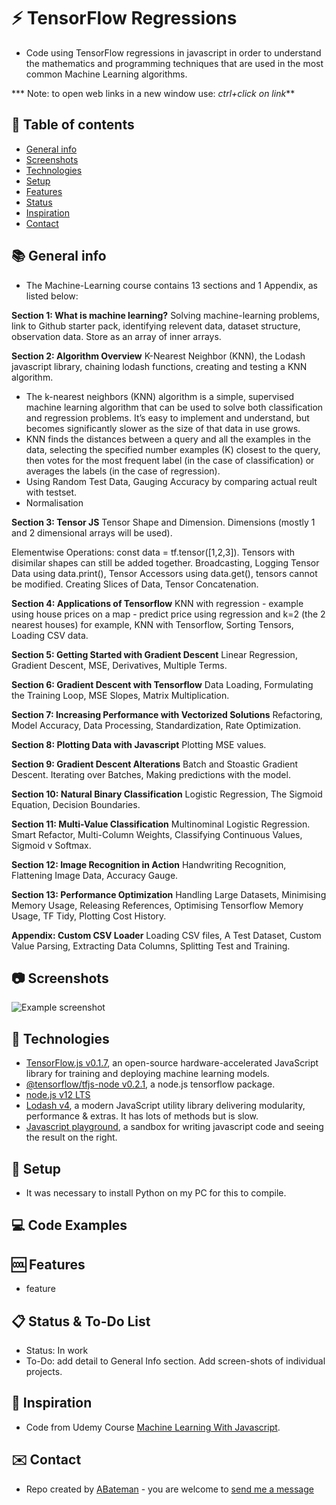 # :zap: TensorFlow Regressions

* Code using TensorFlow regressions in javascript in order to understand the mathematics and programming techniques that are used in the most common Machine Learning algorithms.

*** Note: to open web links in a new window use: _ctrl+click on link_**

## :page_facing_up: Table of contents

* [General info](#general-info)
* [Screenshots](#screenshots)
* [Technologies](#technologies)
* [Setup](#setup)
* [Features](#features)
* [Status](#status)
* [Inspiration](#inspiration)
* [Contact](#contact)

## :books: General info

* The Machine-Learning course contains 13 sections and 1 Appendix, as listed below:

**Section 1: What is machine learning?** Solving machine-learning problems, link to Github starter pack, identifying relevent data, dataset structure, observation data. Store as an array of inner arrays.

**Section 2: Algorithm Overview** K-Nearest Neighbor (KNN), the Lodash javascript library, chaining lodash functions, creating and testing a KNN algorithm.

* The k-nearest neighbors (KNN) algorithm is a simple, supervised machine learning algorithm that can be used to solve both classification and regression problems. It’s easy to implement and understand, but becomes significantly slower as the size of that data in use grows.
* KNN finds the distances between a query and all the examples in the data, selecting the specified number examples (K) closest to the query, then votes for the most frequent label (in the case of classification) or averages the labels (in the case of regression).
* Using Random Test Data, Gauging Accuracy by comparing actual reult with testset.
* Normalisation

**Section 3: Tensor JS** Tensor Shape and Dimension. Dimensions (mostly 1 and 2 dimensional arrays will be used).

Elementwise Operations: const data = tf.tensor([1,2,3]). Tensors with disimilar shapes can still be added together. Broadcasting, Logging Tensor Data using data.print(), Tensor Accessors using data.get(), tensors cannot be modified. Creating Slices of Data, Tensor Concatenation.

**Section 4: Applications of Tensorflow** KNN with regression - example using house prices on a map - predict price using regression and k=2 (the 2 nearest houses) for example, KNN with Tensorflow, Sorting Tensors, Loading CSV data.

**Section 5: Getting Started with Gradient Descent** Linear Regression, Gradient Descent, MSE, Derivatives, Multiple Terms.

**Section 6: Gradient Descent with Tensorflow** Data Loading, Formulating the Training Loop, MSE Slopes, Matrix Multiplication.

**Section 7: Increasing Performance with Vectorized Solutions** Refactoring, Model Accuracy, Data Processing, Standardization, Rate Optimization.

**Section 8: Plotting Data with Javascript** Plotting MSE values.

**Section 9: Gradient Descent Alterations** Batch and Stoastic Gradient Descent. Iterating over Batches, Making predictions with the model.

**Section 10: Natural Binary Classification** Logistic Regression, The Sigmoid Equation, Decision Boundaries.

**Section 11: Multi-Value Classification** Multinominal Logistic Regression. Smart Refactor, Multi-Column Weights, Classifying Continuous Values, Sigmoid v Softmax.

**Section 12: Image Recognition in Action** Handwriting Recognition, Flattening Image Data, Accuracy Gauge.

**Section 13: Performance Optimization** Handling Large Datasets, Minimising Memory Usage, Releasing References, Optimising Tensorflow Memory Usage, TF Tidy, Plotting Cost History.

**Appendix: Custom CSV Loader** Loading CSV files, A Test Dataset, Custom Value Parsing, Extracting Data Columns, Splitting Test and Training.

## :camera: Screenshots

![Example screenshot](./img/.png)

## :signal_strength: Technologies

* [TensorFlow.js v0.1.7](https://js.tensorflow.org/), an open-source hardware-accelerated JavaScript library for training and deploying machine learning models.
* [@tensorflow/tfjs-node v0.2.1](https://www.npmjs.com/package/@tensorflow/tfjs-node), a node.js tensorflow package.
* [node.js v12 LTS](https://nodejs.org)
* [Lodash v4](https://lodash.com/), a modern JavaScript utility library delivering modularity, performance & extras. It has lots of methods but is slow.
* [Javascript playground](https://stephengrider.github.io/JSPlaygrounds/), a sandbox for writing javascript code and seeing the result on the right.

## :floppy_disk: Setup

* It was necessary to install Python on my PC for this to compile.

## :computer: Code Examples

## :cool: Features

* feature

## :clipboard: Status & To-Do List

* Status: In work
* To-Do: add detail to General Info section. Add screen-shots of individual projects.

## :clap: Inspiration

* Code from Udemy Course [Machine Learning With Javascript](https://www.udemy.com/machine-learning-with-javascript/learn/v4/content).

## :envelope: Contact

* Repo created by [ABateman](https://www.andrewbateman.org) - you are welcome to [send me a message](https://andrewbateman.org/contact)
